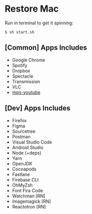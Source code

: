 # Restore Mac

Run in terminal to get it spinning:

```shell
$ sh start.sh
```

## [Common] Apps Includes

- Google Chrome
- Spotify
- Dropbox
- Spectacle
- Transmission
- VLC
- [mps-youtube](https://github.com/mps-youtube/mps-youtube)

## [Dev] Apps Includes

- Firefox
- Figma
- Sourcetree
- Postman
- Visual Studio Code
- Android Studio
- Node (+deps)
- Yarn
- OpenJDK
- Cocoapods
- Fastlane
- Firebase CLI
- OhMyZsh
- Font Fira Code
- Watchman [RN]
- Imagemagick [RN]
- Reactotron [RN]

